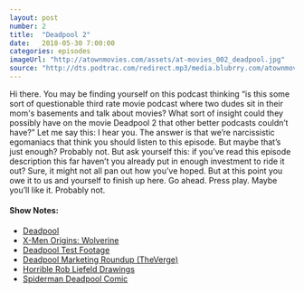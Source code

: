 ```yaml
---
layout: post
number: 2
title:  "Deadpool 2"
date:   2018-05-30 7:00:00
categories: episodes
imageUrl: "http://atownmovies.com/assets/at-movies_002_deadpool.jpg"
source: "http://dts.podtrac.com/redirect.mp3/media.blubrry.com/atownmovies/podcast.atownmovies.com/audio/at-movies_002_deadpool.mp3"
---
```


Hi there. You may be finding yourself on this podcast thinking “is this some sort of questionable third rate movie podcast where two dudes sit in their mom's basements and talk about movies? What sort of insight could they possibly have on the movie Deadpool 2 that other better podcasts couldn’t have?” Let me say this: I hear you. The answer is that we’re narcissistic egomaniacs that think you should listen to this episode. But maybe that’s just enough? Probably not. But ask yourself this: if you’ve read this episode description this far haven’t you already put in enough investment to ride it out? Sure, it might not all pan out how you’ve hoped. But at this point you owe it to us and yourself to finish up here. Go ahead. Press play. Maybe you’ll like it. Probably not.

<!-- excerpt-end -->

#### Show Notes:
- [Deadpool](https://www.imdb.com/title/tt5463162/)
- [X-Men Origins: Wolverine](https://www.imdb.com/title/tt0458525/)
- [Deadpool Test Footage](http://www.denofgeek.com/us/movies/deadpool/237794/deadpool-movie-test-footage-leaks-is-perfect)
- [Deadpool Marketing Roundup (TheVerge)](https://www.theverge.com/tldr/2018/5/18/17365998/deadpool-2-marketing-stunts-deadpool-x-david-beckham-forever)
- [Horrible Rob Liefeld Drawings](https://www.google.com/amp/s/www.progressiveboink.com/platform/amp/2012/4/21/2960508/worst-rob-liefeld-drawings)
- [Spiderman Deadpool Comic](https://www.amazon.com/Spider-Man-Deadpool-Vol-Isnt-Bromantic/dp/0785197869)